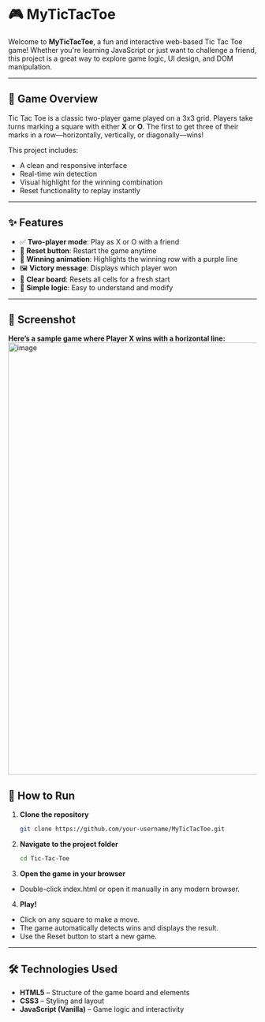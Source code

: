 # 🎮 MyTicTacToe

Welcome to **MyTicTacToe**, a fun and interactive web-based Tic Tac Toe game! Whether you're learning JavaScript or just want to challenge a friend, this project is a great way to explore game logic, UI design, and DOM manipulation.

---

## 🧠 Game Overview

Tic Tac Toe is a classic two-player game played on a 3x3 grid. Players take turns marking a square with either **X** or **O**. The first to get three of their marks in a row—horizontally, vertically, or diagonally—wins!

This project includes:
- A clean and responsive interface
- Real-time win detection
- Visual highlight for the winning combination
- Reset functionality to replay instantly

---

## ✨ Features

- ✅ **Two-player mode**: Play as X or O with a friend
- 🔄 **Reset button**: Restart the game anytime
- 🎉 **Winning animation**: Highlights the winning row with a purple line
- 🖼️ **Victory message**: Displays which player won
- 🧼 **Clear board**: Resets all cells for a fresh start
- 🧩 **Simple logic**: Easy to understand and modify

---

## 📸 Screenshot
  **Here’s a sample game where Player X wins with a horizontal line:**
  <img width="1929" height="877" alt="image" src="https://github.com/user-attachments/assets/8eface51-4447-4d58-b975-f3585552d55a" />

## 🚀 How to Run

1. **Clone the repository**  
   ```bash
   git clone https://github.com/your-username/MyTicTacToe.git
2. **Navigate to the project folder**
    ```bash
    cd Tic-Tac-Toe
3. **Open the game in your browser**
   
  - Double-click index.html or open it manually in any modern browser.
    
4. **Play!**

- Click on any square to make a move.
- The game automatically detects wins and displays the result.
- Use the Reset button to start a new game.

---

## 🛠️ Technologies Used

- **HTML5** – Structure of the game board and elements  
- **CSS3** – Styling and layout  
- **JavaScript (Vanilla)** – Game logic and interactivity
